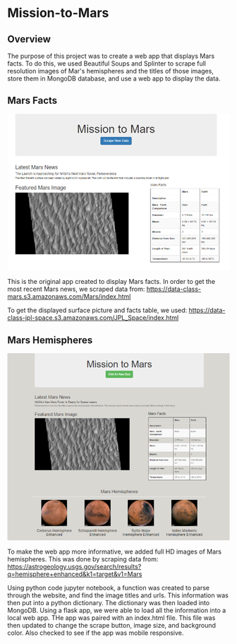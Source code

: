 # Mission-to-Mars

## Overview 
The purpose of this project was to create a web app that displays Mars facts.  To do this, we used Beautiful Soups and Splinter to scrape full resolution images of Mar's hemispheres and the titles of those images, store them in MongoDB database, and use a web app to display the data.

## Mars Facts 

![image](https://github.com/snkty8/Mission-to-Mars/blob/main/screenshot_Mission_to_Mars.png)

This is the original app created to display Mars facts.  In order to get the most recent Mars news, we scraped data from:
https://data-class-mars.s3.amazonaws.com/Mars/index.html

To get the displayed surface picture and facts table, we used:
https://data-class-jpl-space.s3.amazonaws.com/JPL_Space/index.html

## Mars Hemispheres

![image](https://github.com/snkty8/Mission-to-Mars/blob/main/Mission_to_Mars_Site_pic.png)

To make the web app more informative, we added full HD images of Mars hemispheres.  This was done by scraping data from:
https://astrogeology.usgs.gov/search/results?q=hemisphere+enhanced&k1=target&v1=Mars

Using python code jupyter notebook, a function was created to parse through the website, and find the image titles and urls. This information was then put into a python dictionary.  The dictionary was then loaded into MongoDB.  Using a flask app, we were able to load all the information into a local web app. THe app was paired with an index.html file.  This file was then updated to change the scrape button, image size, and background color. Also checked to see if the app was mobile responsive.



